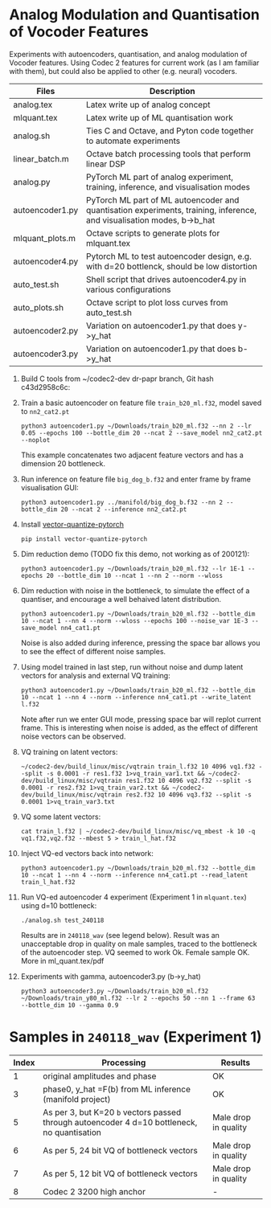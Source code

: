 # Analog Modulation and Quantisation of Vocoder Features

Experiments with autoencoders, quantisation, and analog modulation of Vocoder features.  Using Codec 2
features for current work (as I am familiar with them), but could also be applied to other (e.g. neural)
vocoders.

| Files | Description |
| ---- | ---- |
| analog.tex | Latex write up of analog concept |
| mlquant.tex | Latex write up of ML quantisation work |
| analog.sh | Ties C and Octave, and Pyton code together to automate experiments |
| linear_batch.m | Octave batch processing tools that perform linear DSP |
| analog.py  | PyTorch ML part of analog experiment, training, inference, and visualisation modes |
| autoencoder1.py  | PyTorch ML part of ML autoencoder and quantisation experiments, training, inference, and visualisation modes, b->b_hat |
| mlquant_plots.m | Octave scripts to generate plots for mlquant.tex |
| autoencoder4.py  | Pytorch ML to test autoencoder design, e.g. with d=20 bottlenck, should be low distortion |
| auto_test.sh  | Shell script that drives autoencoder4.py in various configurations |
| auto_plots.sh  | Octave script to plot loss curves from auto_test.sh |
| autoencoder2.py | Variation on autoencoder1.py that does y->y_hat |
| autoencoder3.py | Variation on autoencoder1.py that does b->y_hat |

1. Build C tools from ~/codec2-dev dr-papr branch, Git hash c43d2958c6c:

1. Train a basic autoencoder on feature file `train_b20_ml.f32`, model saved to `nn2_cat2.pt`
   ```
   python3 autoencoder1.py ~/Downloads/train_b20_ml.f32 --nn 2 --lr 0.05 --epochs 100 --bottle_dim 20 --ncat 2 --save_model nn2_cat2.pt --noplot
   ```
   This example concatenates two adjacent feature vectors and has a dimension 20 bottleneck.

1. Run inference on feature file `big_dog_b.f32` and enter frame by frame visualisation GUI:
   ```
   python3 autoencoder1.py ../manifold/big_dog_b.f32 --nn 2 --bottle_dim 20 --ncat 2 --inference nn2_cat2.pt
   ```

1. Install [vector-quantize-pytorch](https://github.com/lucidrains/vector-quantize-pytorch)
   ```
   pip install vector-quantize-pytorch
   ```
 
1. Dim reduction demo (TODO fix this demo, not working as of 200121):
   ```
   python3 autoencoder1.py ~/Downloads/train_b20_ml.f32 --lr 1E-1 --epochs 20 --bottle_dim 10 --ncat 1 --nn 2 --norm --wloss
   ```

1. Dim reduction with noise in the bottleneck, to simulate the effect of a quantiser, and encourage a well behaived latent distribution.
   ```
   python3 autoencoder1.py ~/Downloads/train_b20_ml.f32 --bottle_dim 10 --ncat 1 --nn 4 --norm --wloss --epochs 100 --noise_var 1E-3 --save_model nn4_cat1.pt
   ```
   Noise is also added during inference, pressing the space bar allows you to see the effect of different noise samples.

1. Using model trained in last step, run without noise and dump latent vectors for analysis and external VQ training:
   ```
   python3 autoencoder1.py ~/Downloads/train_b20_ml.f32 --bottle_dim 10 --ncat 1 --nn 4 --norm --inference nn4_cat1.pt --write_latent l.f32
   ```
   Note after run we enter GUI mode, pressing space bar will replot current frame.  This is interesting when noise is added,
   as the effect of different noise vectors can be observed.

1. VQ training on latent vectors:
   ```
   ~/codec2-dev/build_linux/misc/vqtrain train_l.f32 10 4096 vq1.f32 --split -s 0.0001 -r res1.f32 1>vq_train_var1.txt && ~/codec2-dev/build_linux/misc/vqtrain res1.f32 10 4096 vq2.f32 --split -s 0.0001 -r res2.f32 1>vq_train_var2.txt && ~/codec2-dev/build_linux/misc/vqtrain res2.f32 10 4096 vq3.f32 --split -s 0.0001 1>vq_train_var3.txt
   ```
1. VQ some latent vectors:
   ```
   cat train_l.f32 | ~/codec2-dev/build_linux/misc/vq_mbest -k 10 -q vq1.f32,vq2.f32 --mbest 5 > train_l_hat.f32
   ```

1. Inject VQ-ed vectors back into network:
   ```
   python3 autoencoder1.py ~/Downloads/train_b20_ml.f32 --bottle_dim 10 --ncat 1 --nn 4 --norm --inference nn4_cat1.pt --read_latent train_l_hat.f32
   ```

1. Run VQ-ed autoencoder 4 experiment (Experiment 1 in `mlquant.tex`) using d=10 bottleneck:
   ```
   ./analog.sh test_240118
   ```
   Results are in `240118_wav` (see legend below).  Result was an unacceptable drop in quality on male samples, traced to the bottleneck of the autoencoder step.  VQ seemed to work Ok. Female sample OK.  More in ml_quant.tex/pdf

1. Experiments with gamma, autoencoder3.py (b->y_hat)
   ```
   python3 autoencoder3.py ~/Downloads/train_b20_ml.f32 ~/Downloads/train_y80_ml.f32 --lr 2 --epochs 50 --nn 1 --frame 63  --bottle_dim 10 --gamma 0.9
   ```

# Samples in `240118_wav` (Experiment 1)

   | Index | Processing | Results |
   | ---- | ---- | ---- |
   | 1 | original amplitudes and phase | OK |
   | 3 | phase0, y_hat =F(b) from ML inference  (manifold project) | OK |
   | 5 | As per 3, but K=20 `b` vectors passed through autoencoder 4 d=10 bottleneck, no quantisation | Male drop in quality |
   | 6 | As per 5, 24 bit VQ of bottleneck vectors | Male drop in quality |
   | 7 | As per 5, 12 bit VQ of bottleneck vectors | Male drop in quality |
   | 8 | Codec 2 3200 high anchor | - |

